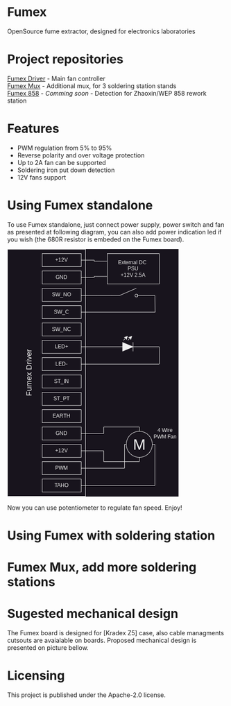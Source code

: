 # Fumex
OpenSource fume extractor, designed for electronics laboratories

# Project repositories
[Fumex Driver](https://github.com/koszalix/fumexDriver) - Main fan controller   
[Fumex Mux](https://github.com/koszalix/fumexMux) - Additional mux, for 3 soldering station stands   
[Fumex 858]() - *Comming soon* - Detection for Zhaoxin/WEP 858 rework station  

# Features
- PWM regulation from 5% to 95% 
- Reverse polarity and over voltage protection
- Up to 2A fan can be supported 
- Soldering iron put down detection 
- 12V fans support 

# Using Fumex standalone
To use Fumex standalone, just connect power supply, power switch and fan as presented at following diagram, you can 
also add power indication led if you wish (the 680R resistor is embeded on the Fumex board).

![Fumex standalone connection diagram](images/standalone_connection.png)

Now you can use potentiometer to regulate fan speed. Enjoy! 

# Using Fumex with soldering station 


# Fumex Mux, add more soldering stations 

# Sugested mechanical design
The Fumex board is designed for [Kradex Z5] case, also cable managments cutsouts are avaialable on boards. 
Proposed mechanical design is presented on picture bellow.

# Licensing
This project is published under the Apache-2.0 license.
